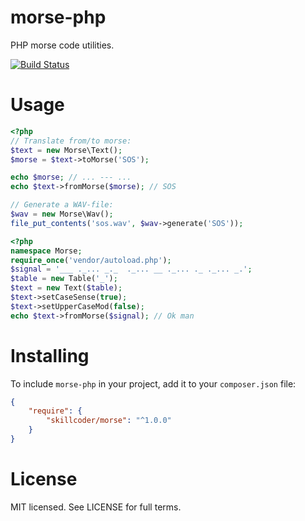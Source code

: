 morse-php
=========

PHP morse code utilities.

[![Build Status](https://travis-ci.org/skillcoder/morse-php.svg?branch=master)](https://travis-ci.org/skillcoder/morse-php)

# Usage

``` php
<?php
// Translate from/to morse:
$text = new Morse\Text();
$morse = $text->toMorse('SOS');

echo $morse; // ... --- ...
echo $text->fromMorse($morse); // SOS

// Generate a WAV-file:
$wav = new Morse\Wav();
file_put_contents('sos.wav', $wav->generate('SOS'));
```

~~~php
<?php
namespace Morse;
require_once('vendor/autoload.php');
$signal = '___ ._... _._  ._... __ ._... ._ ._... _.';
$table = new Table('_');
$text = new Text($table);
$text->setCaseSense(true);
$text->setUpperCaseMod(false);
echo $text->fromMorse($signal); // Ok man
~~~

# Installing

To include `morse-php` in your project, add it to your `composer.json` file:

```json
{
    "require": {
        "skillcoder/morse": "^1.0.0"
    }
}
```

# License

MIT licensed. See LICENSE for full terms.
